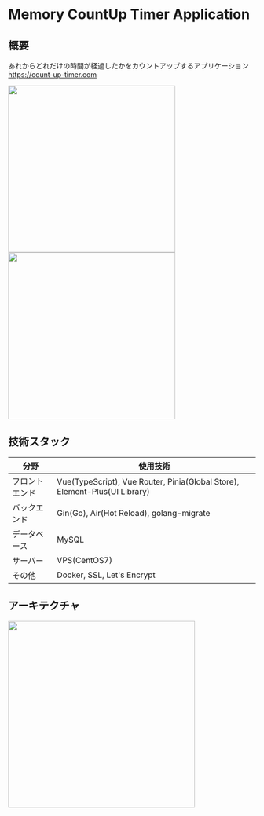 # Memory CountUp Timer Application

## 概要
あれからどれだけの時間が経過したかをカウントアップするアプリケーション<br>
https://count-up-timer.com

<div align="left">
    <img height="340px" src="https://user-images.githubusercontent.com/89395132/214588559-ba0fdc15-fd5b-4999-89d2-308b69b2a953.png">
    <img height="340px" src="https://user-images.githubusercontent.com/89395132/214588033-06dfe971-2dbc-47a3-9860-599a9e67b96d.png">
</div>

## 技術スタック
| 分野 | 使用技術 |
| ---- | ---- |
| フロントエンド | Vue(TypeScript), Vue Router, Pinia(Global Store), Element-Plus(UI Library) |
| バックエンド | Gin(Go), Air(Hot Reload), golang-migrate |
| データベース | MySQL |
| サーバー | VPS(CentOS7) |
| その他 | Docker, SSL, Let's Encrypt |

## アーキテクチャ
<img height="380px" src="https://user-images.githubusercontent.com/89395132/214514429-b03197b6-1bbc-4f54-b6eb-2912d943e1bd.png">
